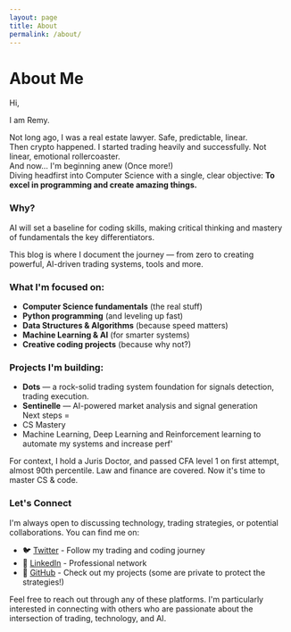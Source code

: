 ```yaml
---
layout: page  
title: About  
permalink: /about/  
---
```


# About Me
Hi,

I am Remy.

Not long ago, I was a real estate lawyer. Safe, predictable, linear. <br>
Then crypto happened. I started trading heavily and successfully. Not linear, emotional rollercoaster. <br>
And now… I'm beginning anew (Once more!) <br>
Diving headfirst into Computer Science with a single, clear objective: **To excel in programming and create amazing things.**

### Why?
AI will set a baseline for coding skills, making critical thinking and mastery of fundamentals the key differentiators.

This blog is where I document the journey — from zero to creating powerful, AI-driven trading systems, tools and more.

### What I'm focused on:
- **Computer Science fundamentals** (the real stuff)
- **Python programming** (and leveling up fast)
- **Data Structures & Algorithms** (because speed matters)
- **Machine Learning & AI** (for smarter systems)
- **Creative coding projects** (because why not?)

### Projects I'm building:
- **Dots** — a rock-solid trading system foundation for signals detection, trading execution. 
- **Sentinelle** — AI-powered market analysis and signal generation  
Next steps =
- CS Mastery
- Machine Learning, Deep Learning and Reinforcement learning to automate my systems and increase perf'

For context, I hold a Juris Doctor, and passed CFA level 1 on first attempt, almost 90th percentile.
Law and finance are covered.
Now it's time to master CS & code.

### Let's Connect
I'm always open to discussing technology, trading strategies, or potential collaborations. You can find me on:

- 🐦 [Twitter](https://twitter.com/SolTae_) - Follow my trading and coding journey
- 💼 [LinkedIn](https://www.linkedin.com/in/remy-charras/) - Professional network
- 🔨 [GitHub](https://github.com/Rae699) - Check out my projects (some are private to protect the strategies!)

Feel free to reach out through any of these platforms. I'm particularly interested in connecting with others who are passionate about the intersection of trading, technology, and AI.
